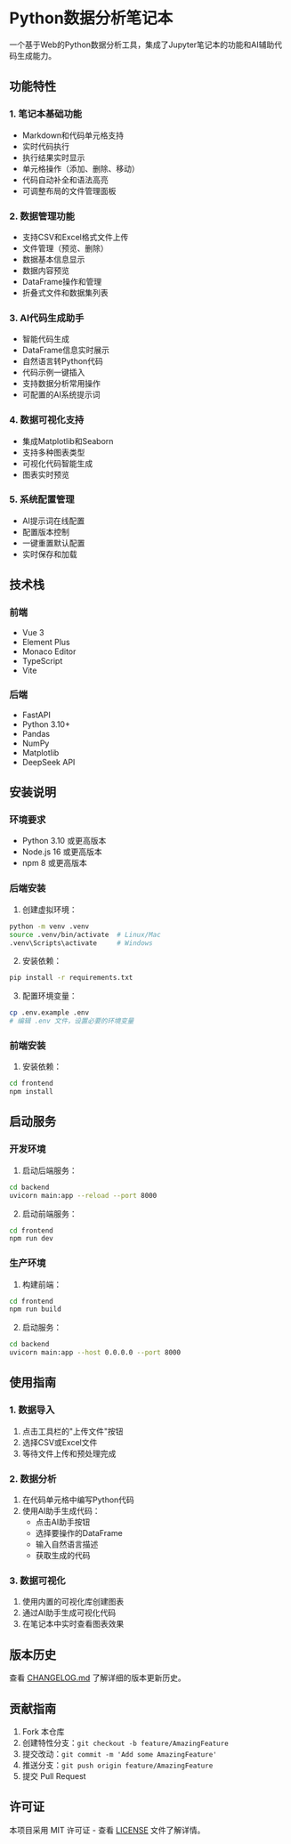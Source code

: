# Python数据分析笔记本

一个基于Web的Python数据分析工具，集成了Jupyter笔记本的功能和AI辅助代码生成能力。

## 功能特性

### 1. 笔记本基础功能
- Markdown和代码单元格支持
- 实时代码执行
- 执行结果实时显示
- 单元格操作（添加、删除、移动）
- 代码自动补全和语法高亮
- 可调整布局的文件管理面板

### 2. 数据管理功能
- 支持CSV和Excel格式文件上传
- 文件管理（预览、删除）
- 数据基本信息显示
- 数据内容预览
- DataFrame操作和管理
- 折叠式文件和数据集列表

### 3. AI代码生成助手
- 智能代码生成
- DataFrame信息实时展示
- 自然语言转Python代码
- 代码示例一键插入
- 支持数据分析常用操作
- 可配置的AI系统提示词

### 4. 数据可视化支持
- 集成Matplotlib和Seaborn
- 支持多种图表类型
- 可视化代码智能生成
- 图表实时预览

### 5. 系统配置管理
- AI提示词在线配置
- 配置版本控制
- 一键重置默认配置
- 实时保存和加载

## 技术栈

### 前端
- Vue 3
- Element Plus
- Monaco Editor
- TypeScript
- Vite

### 后端
- FastAPI
- Python 3.10+
- Pandas
- NumPy
- Matplotlib
- DeepSeek API

## 安装说明

### 环境要求
- Python 3.10 或更高版本
- Node.js 16 或更高版本
- npm 8 或更高版本

### 后端安装
1. 创建虚拟环境：
```bash
python -m venv .venv
source .venv/bin/activate  # Linux/Mac
.venv\Scripts\activate     # Windows
```

2. 安装依赖：
```bash
pip install -r requirements.txt
```

3. 配置环境变量：
```bash
cp .env.example .env
# 编辑 .env 文件，设置必要的环境变量
```

### 前端安装
1. 安装依赖：
```bash
cd frontend
npm install
```

## 启动服务

### 开发环境
1. 启动后端服务：
```bash
cd backend
uvicorn main:app --reload --port 8000
```

2. 启动前端服务：
```bash
cd frontend
npm run dev
```

### 生产环境
1. 构建前端：
```bash
cd frontend
npm run build
```

2. 启动服务：
```bash
cd backend
uvicorn main:app --host 0.0.0.0 --port 8000
```

## 使用指南

### 1. 数据导入
1. 点击工具栏的"上传文件"按钮
2. 选择CSV或Excel文件
3. 等待文件上传和预处理完成

### 2. 数据分析
1. 在代码单元格中编写Python代码
2. 使用AI助手生成代码：
   - 点击AI助手按钮
   - 选择要操作的DataFrame
   - 输入自然语言描述
   - 获取生成的代码

### 3. 数据可视化
1. 使用内置的可视化库创建图表
2. 通过AI助手生成可视化代码
3. 在笔记本中实时查看图表效果

## 版本历史

查看 [CHANGELOG.md](./CHANGELOG.md) 了解详细的版本更新历史。

## 贡献指南

1. Fork 本仓库
2. 创建特性分支：`git checkout -b feature/AmazingFeature`
3. 提交改动：`git commit -m 'Add some AmazingFeature'`
4. 推送分支：`git push origin feature/AmazingFeature`
5. 提交 Pull Request

## 许可证

本项目采用 MIT 许可证 - 查看 [LICENSE](LICENSE) 文件了解详情。

